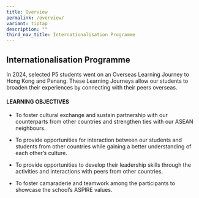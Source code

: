 ```yaml
---
title: Overview
permalink: /overview/
variant: tiptap
description: ""
third_nav_title: Internationalisation Programme
---
```

<h2>Internationalisation Programme</h2>
<p>In 2024, selected P5 students went on an Overseas Learning Journey to
Hong Kong and Penang. These Learning Journeys allow our students to broaden
their experiences by connecting with their peers overseas.</p>
<h4>LEARNING OBJECTIVES</h4>
<ul data-tight="true" class="tight">
<li>
<p>To foster cultural exchange and sustain partnership with our counterparts
from other countries and strengthen ties with our ASEAN neighbours.</p>
</li>
<li>
<p>To provide opportunities for interaction between our students and students
from other countries while gaining a better understanding of each other’s
culture.</p>
</li>
<li>
<p>To provide opportunities to develop their leadership skills through the
activities and interactions with peers from other countries.</p>
</li>
<li>
<p>To foster camaraderie and teamwork among the participants to showcase
the school’s ASPIRE values.</p>
</li>
</ul>
<p></p>